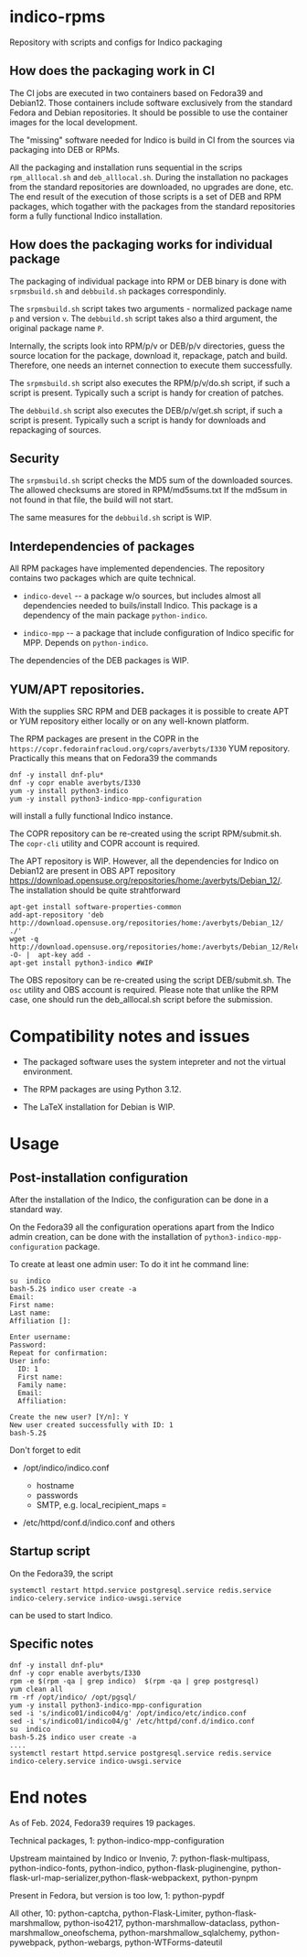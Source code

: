 # indico-rpms

Repository with scripts and configs for Indico packaging


## How does the packaging work in CI

The CI jobs are executed in two containers based on Fedora39 and Debian12.
Those containers include software exclusively from the standard Fedora and Debian repositories.
It should be possible to use the container images for the local development.

The "missing" software needed for Indico is build in CI from the sources via packaging into DEB or RPMs.

All the packaging and installation runs sequential in the scrips `rpm_alllocal.sh` and  `deb_alllocal.sh`.
During the installation no packages from the standard repositories are downloaded, no upgrades are done, etc.
The end result of the execution of those scripts is a set of DEB and RPM packages, which togather with the packages 
from the standard repositories form a fully functional Indico installation.

## How does the packaging works for individual package
The packaging of individual package into RPM or DEB binary is done with
`srpmsbuild.sh` and `debbuild.sh` packages correspondinly. 

The `srpmsbuild.sh` script takes two arguments - normalized package name `p` and version `v`.
The `debbuild.sh` script takes also a third argument, the original package name `P`.


Internally, the scripts look into RPM/p/v or DEB/p/v directories, 
guess the source location for the package, download it, repackage, patch and build.
Therefore, one needs an internet connection to execute them successfully.

The `srpmsbuild.sh` script also executes the RPM/p/v/do.sh script, if such a script is present.
Typically such a script is handy for creation of patches.

The `debbuild.sh` script also executes the DEB/p/v/get.sh script, if such a script is present.
Typically such a script is handy for downloads and repackaging of sources.


## Security
The `srpmsbuild.sh` script  checks the MD5 sum of the downloaded sources. The allowed checksums are stored in 
RPM/md5sums.txt If the md5sum in not found in that file, the build will not start.

The same measures for the `debbuild.sh` script is WIP.

## Interdependencies of packages

All RPM packages have implemented dependencies.
The repository contains two packages which are quite technical.
- `indico-devel` -- a package w/o sources, but includes almost all dependencies needed to buils/install Indico.
This package is a dependency of the main package `python-indico`.

- `indico-mpp` -- a package that include configuration of Indico specific for MPP.
Depends on  `python-indico`.

The dependencies of the DEB packages is WIP.


## YUM/APT repositories.

With the supplies SRC RPM and DEB packages it is possible to create APT or YUM 
repository either locally or on any well-known platform.

The RPM packages are present in the COPR in the `https://copr.fedorainfracloud.org/coprs/averbyts/I330` YUM repository.
Practically this means that on Fedora39 the commands 

```
dnf -y install dnf-plu*
dnf -y copr enable averbyts/I330
yum -y install python3-indico 
yum -y install python3-indico-mpp-configuration 

```

will install a fully functional Indico instance.

The COPR repository can be re-created using the script RPM/submit.sh. The `copr-cli` utility and COPR account is required.



The APT repository is WIP. However, all the dependencies for Indico on Debian12 are present in OBS 
APT repository https://download.opensuse.org/repositories/home:/averbyts/Debian_12/. 
The installation should be quite strahtforward
```
apt-get install software-properties-common
add-apt-repository 'deb http://download.opensuse.org/repositories/home:/averbyts/Debian_12/ ./'
wget -q http://download.opensuse.org/repositories/home:/averbyts/Debian_12/Release.key -O- |  apt-key add - 
apt-get install python3-indico #WIP
```

The OBS repository can be re-created using the script DEB/submit.sh. The `osc` utility and OBS account is required.
Please note that unlike the RPM case, one should run the deb_alllocal.sh script before the submission.

# Compatibility notes and issues

- The packaged software uses the system intepreter and not the virtual environment.

- The RPM packages are using Python 3.12.

- The LaTeX installation for Debian is WIP.

# Usage 

## Post-installation configuration

After the installation of the Indico, the configuration can be done in a standard way.

On the Fedora39 all the configuration operations apart from the Indico admin creation, 
can be done with the installation of `python3-indico-mpp-configuration` package.

To create at least one admin user:
To do it int he command line:

```
su  indico 
bash-5.2$ indico user create -a
Email: 
First name: 
Last name: 
Affiliation []: 

Enter username: 
Password: 
Repeat for confirmation: 
User info:
  ID: 1
  First name: 
  Family name: 
  Email: 
  Affiliation: 

Create the new user? [Y/n]: Y
New user created successfully with ID: 1
bash-5.2$ 
```

Don't forget to edit 
- /opt/indico/indico.conf 
  - hostname
  - passwords
  - SMTP, e.g. local_recipient_maps =
  
- /etc/httpd/conf.d/indico.conf and others

## Startup script

On the Fedora39, the script

```
systemctl restart httpd.service postgresql.service redis.service indico-celery.service indico-uwsgi.service
```
can be used to start Indico.

## Specific notes

```
dnf -y install dnf-plu*
dnf -y copr enable averbyts/I330
rpm -e $(rpm -qa | grep indico)  $(rpm -qa | grep postgresql) 
yum clean all
rm -rf /opt/indico/ /opt/pgsql/
yum -y install python3-indico-mpp-configuration
sed -i 's/indico01/indico04/g' /opt/indico/etc/indico.conf 
sed -i 's/indico01/indico04/g' /etc/httpd/conf.d/indico.conf 
su  indico 
bash-5.2$ indico user create -a
....
systemctl restart httpd.service postgresql.service redis.service indico-celery.service indico-uwsgi.service
```

# End notes

As of Feb. 2024, Fedora39 requires 19 packages.

Technical packages, 1: python-indico-mpp-configuration

Upstream maintained by Indico or Invenio, 7: python-flask-multipass, 
python-indico-fonts, python-indico, python-flask-pluginengine, 
python-flask-url-map-serializer,python-flask-webpackext,
python-pynpm 

Present in Fedora, but version is too low, 1: python-pypdf 

All other, 10: python-captcha, python-Flask-Limiter, python-flask-marshmallow, python-iso4217, python-marshmallow-dataclass,
python-marshmallow_oneofschema, python-marshmallow_sqlalchemy, python-pywebpack, python-webargs, python-WTForms-dateutil 




